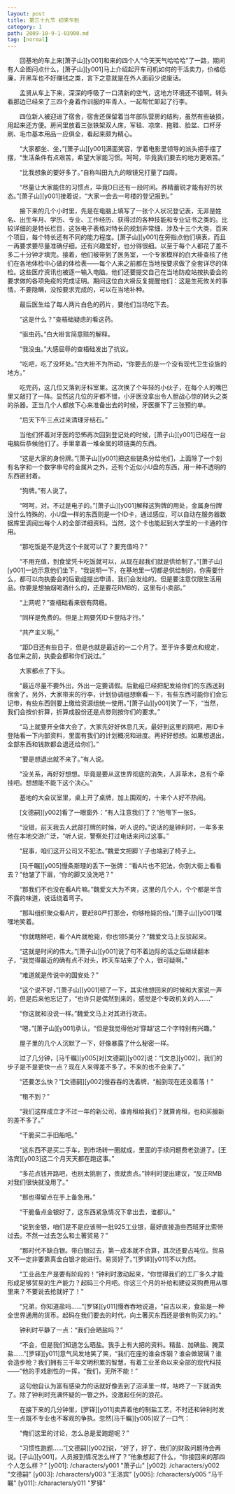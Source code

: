 ```yaml
---
layout: post
title: 第三十九节 初来乍到
category: 1
path: 2009-10-9-1-03900.md
tag: [normal]
---
```


　　回基地的车上来[萧子山][y001]和来的四个人“今天天气哈哈哈”了一路，期间有人企图问点什么，[萧子山][y001]马上介绍起开车司机如何的干活卖力，价格低廉，开黑车也不好赚钱之类，言下之意就是在外人面前少说废话。

　　孟贤从车上下来，深深的呼吸了一口清新的空气，这地方环境还不错啊。转头看那边已经来了三四个身着作训服的年青人，一起帮忙卸起了行李。

　　四位新人被迎进了宿舍，宿舍还保留着当年部队营房的结构，虽然有些破损，用起来还方便。房间里放着三张铁架双人床，军毯、凉席、拖鞋、脸盆、口杯牙刷、毛巾基本用品一应俱全，看起来颇为精心。

　　“大家都坐、坐，”[萧子山][y001]满面笑容，学着电影里领导的派头把手摆了摆，“生活条件有点艰苦，希望大家能习惯。呵呵，毕竟我们要去的地方更艰苦。”

　　“比我想象的要好多了。”自称叫田九九的眼镜兄打量了四周。

　　“尽量让大家能住的习惯点，毕竟D日还有一段时间。养精蓄锐才能有好的状态。”[萧子山][y001]接着说，“大家一会去一号楼的登记报到。”

　　接下来的几个小时里，先是在电脑上填写了一张个人状况登记表，无非是姓名、出生年月、学历、专业、工作经历、获得过的各种技能和专业证书之类的。比较详细的是特长栏目，这张电子表格对特长的规划非常细，涉及十三个大类，百来个项目，每个特长还有不同的能力程度。[萧子山][y001]在旁指点他们填表，而且一再要求要尽量准确仔细。还有兴趣爱好，也分得很细。以至于每个人都花了差不多二十分钟才填完。接着，他们被带到了医务室，一个专家模样的白大褂查核了他们在各地体检中心做的体检表——每个人来之前都在当地按要求做了全套详尽的体检。这些医疗资讯也被逐一输入电脑。他们还要提交自己在当地防疫站按执委会的要求做的各项免疫的完成证明。期间这位白大褂反复提醒他们：这是生死攸关的事情，不要隐瞒，没按要求完成的，可以在当地补种。

　　最后医生给了每人两片白色的药片，要他们当场吃下去。

　　“这是什么？”查梧础疑虑的看这药。

　　“驱虫药。”白大褂言简意赅的解释。

　　“我没虫。”大感屈辱的查梧础发出了抗议。

　　“吃吧，吃了没坏处。”白大褂不为所动，“你要去的是一个没有现代卫生设施的地方。”

　　吃完药，这几位又落到牙科室里。这次换了个年轻的小伙子，在每个人的嘴巴里又敲打了一阵。显然这几位的牙都不错，小牙医没拿出令人胆战心惊的转头之类的杀器。正当几个人都放下心来准备出去的时候，牙医撕下了三张预约单。

　　“后天下午三点过来清理牙结石。”

　　当他们怀着对牙医的恐怖再次回到登记处的时候，[萧子山][y001]已经在一台电脑后恭候他们了。手里拿着一堆金属的项链类的东西。

　　“这是大家的身份牌。”[萧子山][y001]把这些链条分给他们，上面除了一个刻有名字和一个数字串号的金属片之外，还有个近似小U盘的东西，用一种不透明的东西密封着。

　　“狗牌。”有人说了。

　　“呵呵，对。不过是电子的。”[萧子山][y001]解释这狗牌的用处，金属身份牌没什么特殊的，小U盘一样的东西则是一个ID卡，通过感应，可以自动在服务器数据库里调阅出每个人的全部详细资料。当然，这个卡也能起到大学里的一卡通的作用。

　　“那吃饭是不是凭这个卡就可以了？要充值吗？”

　　“不用充值，到食堂凭卡吃饭就可以，从现在起我们就是供给制了。”[萧子山][y001]一边示意他们坐下，“我说明一下，在基地里一切都是供给制的，你需要什么，都可以向执委会的后勤组提出申请，我们会发给的。但是要注意仅限生活用品。你要是想抽烟喝酒什么的，还是要花RMB的，这里有小卖部。”

　　“上网呢？”查梧础看来很有网瘾。

　　“同样是免费的。但是上网要凭ID卡登陆才行。”

　　“共产主义啊。”

　　“距D日还有些日子，但是也就是最近的一二个月了。至于许多要点和规定，各位来之前，执委会都和你们说过。”

　　大家都点了下头。

　　“最近尽量不要外出，外出一定要请假。后勤组已经把配发给你们的东西送到宿舍了。另外，大家带来的行李，计划协调组想察看一下，有些东西可能你们会忘记带，有些东西则要上缴给资源组统一使用。”[萧子山][y001]笑了一下，“当然，我们会按价折算，折算成股份还是点劵则按你们的要求。”

　　“马上就要开全体大会了，大家先好好休息几天。最好到这里的网吧，用ID卡登陆看一下内部资料，里面有我们的计划概况和进度。再好好想想。如果想退出，全部东西和钱款都会退还给你们。”

　　“要是想退出就不来了。”有人说。

　　“没关系，再好好想想。毕竟是要从这世界彻底的消失，人非草木，总有个牵挂吧。想想能不能下这个决心。”

　　基地的大会议室里，桌上开了桌牌，加上围观的，十来个人好不热闹。

　　[文德嗣][y002]看了一眼窗外：“有人注意我们了？”他甩下一张S。

　　“没错，前天我去人武部打牌的时候，听人说的。”说话的是钟利时，一年多来他在本地交游广泛，“听人说，警察处打过电话来问过这事。”

　　“屁事，咱们这开公司又不犯法。”魏爱文把脚丫子也端到了椅子上。

　　[马千瞩][y005]慢条斯理的丢下一张牌：“看A片也不犯法，你到大街上看看去？”他皱了下眉，“你的脚又没洗吧？”

　　“那我们不也没在看A片嘛。”魏爱文大为不爽，这里的几个人，个个都是半含不露的味道，说话绕着弯子。

　　“那叫组织聚众看A片，要赶80严打那会，你够枪毙的份。”[萧子山][y001]嘿嘿地笑着。

　　“你就瞎掰吧，看个A片就枪毙，你也领5美分？”魏爱文马上反驳起来。

　　“这就是时间的伟大。”[萧子山][y001]说了句不着边际的话之后继续翻本子，“我觉得最近的确有点不对头，昨天车站来了个人，很可疑啊。”

　　“难道就是传说中的国安处？”

　　“这个说不好，”[萧子山][y001]顿了一下，其实他想回来的时候和大家说一声的，但是后来他忘记了，“也许只是偶然到来的，感觉是个专政机关的人……”

　　“你这就和没说一样。”魏爱文马上对其进行攻击。

　　“嗯，”[萧子山][y001]承认，“但是我觉得他对‘穿越’这二个字特别有兴趣。”

　　屋子里的几个人沉默了一下，好像暴露了什么秘密一样。

　　过了几分钟，[马千瞩][y005]对[文德嗣][y002]说：“[文总][y002]，我们的步子是不是更快一点？现在人来得差不多了。不来的也不会来了。”

　　“还要怎么快？”[文德嗣][y002]慢吞吞的洗着牌，“船到现在还没着落！”

　　“租不到？”

　　“我们这样成立才不过一年的新公司，谁肯租给我们？就算肯租，也和买艘新的差不多了。”

　　“干脆买二手旧船吧。”

　　“这东西不是买二手车，到市场转一圈就成，里面的手续问题费老劲道了。[王洛宾][y003]这二个月天天都在跑这事。”

　　“多花点钱开路吧，也别太挑剔了，贵就贵点。”钟利时提出建议，“反正RMB对我们很快就没用了。”

　　“那也得留点在手上备急用。”

　　“干脆备点金银好了，这东西紧急情况下拿出去，谁都认。”

　　“说到金银，咱们是不是应该带一批925工业银，最好直接造些西班牙比索带过去。不然一过去怎么和土著贸易？”

　　“那时代不缺白银。带白银过去，第一成本就不合算，其次还要占吨位。贸易又不一定非要靠真金白银才能进行。易货好了。”[罗铎][y011]不以为然。

　　“工业品生产是要有阶段的！”钟利时激动起来，“你觉得我们的工厂多久才能形成足够贸易的生产能力？起码三个月吧。你这三个月的补给和建设采购费用从哪里来？不要说去抢就好了！”

　　“兄弟，你知道盐吗……”[罗铎][y011]慢吞吞地说道，“自古以来，食盐是一种全世界通用的货币。起码在我们要去的时代，向土著买东西还是很有购买力的。”

　　钟利时平静了一点：“我们会晒盐吗？”

　　“不会，但是我们知道怎么晒盐。我手上有大把的资料。精盐、加碘盐、腌菜盐……”[罗铎][y011]意气风发地笑了笑，“我们在座的谁会炼钢？谁会做玻璃？谁会造步枪？我们拥有三千年文明积累的智慧，有着工业革命以来全部的现代科技——”他的手戏剧性的一挥，“我们，无所不能！”

　　这句他自认为富有感染力的话就好像丢到了沼泽里一样，咕咚了一下就消失了。除了钟利时充满怀疑的一瞥之外，没激起任何的浪花。

　　在接下来的几分钟里，[罗铎][y011]卖弄着他的制盐工艺，不时还和钟利时发生一点既不专业也不客观的争执。忽然[马千瞩][y005]叹了一口气：

　　“俺们这里的讨论，怎么总是爱跑题呢？”

　　“习惯性跑题……”[文德嗣][y002]说，“好了，好了，我们的财政问题待会再说。[子山][y001]，人员报到情况怎么样了？”他象想起了什么，“你接回来的那四个人怎么样？”
[y001]: /characters/y001 "萧子山"
[y002]: /characters/y002 "文德嗣"
[y003]: /characters/y003 "王洛宾"
[y005]: /characters/y005 "马千瞩"
[y011]: /characters/y011 "罗铎"
